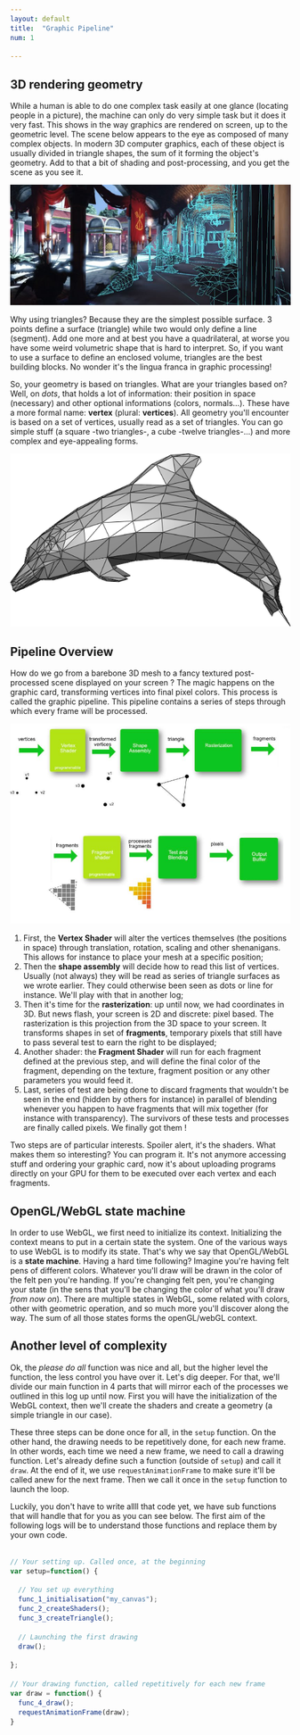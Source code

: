 ```yaml
---
layout: default
title:  "Graphic Pipeline"
num: 1

---
```


## 3D rendering geometry
While a human is able to do one complex task easily at one glance (locating people in a picture), the machine can only do very simple task but it does it very fast. This shows in the way graphics are rendered on screen, up to the geometric level. The scene below appears to the eye as composed of many complex objects. In modern 3D computer graphics, each of these object is usually divided in triangle shapes, the sum of it forming the object's geometry. Add to that a bit of shading and post-processing, and you get the scene as you see it.

<img class="ctr" src="./assets/log1_scene.jpg" alt="Full Rendering">

Why using triangles? Because they are the simplest possible surface. 3 points define a surface (triangle) while two would only define a line (segment). Add one more and at best you have a quadrilateral, at worse you have some weird volumetric shape that is hard to interpret. So, if you want to use a surface to define an enclosed volume, triangles are the best building blocks. No wonder it's the lingua franca in graphic processing!

So, your geometry is based on triangles. What are your triangles based on? Well, on *dots*, that holds a lot of information: their position in space (necessary) and other optional informations (colors, normals...). These have a more formal name: **vertex** (plural: **vertices**). All geometry you'll encounter is based on a set of vertices, usually read as a set of triangles. You can go simple stuff (a square -two triangles-, a cube -twelve triangles-...) and more complex and eye-appealing forms. 

<img class="ctr" src="./assets/Dolphin_triangle_mesh.png" alt="A 3D mesh">


## Pipeline Overview

How do we go from a barebone 3D mesh to a fancy textured post-processed scene displayed on your screen ? The magic happens on the graphic card, transforming vertices into final pixel colors. This process is called the graphic pipeline. This pipeline contains a series of steps through which every frame will be processed. 

<img class="ctr" src="./assets/log1_graphicPipeline.jpg" alt="Rendering Pipeline">

1. First, the **Vertex Shader** will alter the vertices themselves (the positions in space) through translation, rotation, scaling and other shenanigans. This allows for instance to place your mesh at a specific position;
2. Then the **shape assembly** will decide how to read this list of vertices. Usually (not always) they will be read as series of triangle surfaces as we wrote earlier. They could otherwise been seen as dots or line for instance. We'll play with that in another log;
3. Then it's time for the **rasterization**: up until now, we had coordinates in 3D. But news flash, your screen is 2D and discrete: pixel based. The rasterization is this projection from the 3D space to your screen. It transforms shapes in set of **fragments**, temporary pixels that still have to pass several test to earn the right to be displayed;
4. Another shader: the **Fragment Shader** will run for each fragment defined at the previous step, and will define the final color of the fragment, depending on the texture, fragment position or any other parameters you would feed it.
5. Last, series of test are being done to discard fragments that wouldn't be seen in the end (hidden by others for instance) in parallel of blending whenever you happen to have fragments that will mix together (for instance with transparency). The survivors of these tests and processes are finally called pixels. We finally got them !

Two steps are of particular interests. Spoiler alert, it's the shaders. What makes them so interesting? You can program it. It's not anymore accessing stuff and ordering your graphic card, now it's about uploading programs directly on your GPU for them to be executed over each vertex and each fragments. 


## OpenGL/WebGL state machine

In order to use WebGL, we first need to initialize its context. Initializing the context means to put in a certain state the system. One of the various ways to use WebGL is to modify its state. That's why we say that OpenGL/WebGL is a **state machine**. Having a hard time following? Imagine you're having felt pens of different colors. Whatever you'll draw will be drawn in the color of the felt pen you're handing. If you're changing felt pen, you're changing your state (in the sens that you'll be changing the color of what you'll draw *from now on*). There are multiple states in WebGL, some related with colors, other with geometric operation, and so much more you'll discover along the way. The sum of all those states forms the openGL/webGL context.


## Another level of complexity
Ok, the *please do all* function was nice and all, but the higher level the function, the less control you have over it. Let's dig deeper. For that, we'll divide our main function in 4 parts that will mirror each of the processes we outlined in this log up until now. First you will have the initialization of the WebGL context, then we'll create the shaders and create a geometry (a simple triangle in our case).

These three steps can be done once for all, in the `setup` function. On the other hand, the drawing needs to be repetitively done, for each new frame. In other words, each time we need a new frame, we need to call a drawing function. Let's already define such a function (outside of `setup`) and call it `draw`. At the end of it, we use `requestAnimationFrame` to make sure it'll be called anew for the next frame. Then we call it once in the `setup` function to launch the loop.

Luckily, you don't have to write allll that code yet, we have sub functions that will handle that for you as you can see below. The first aim of the following logs will be to understand those functions and replace them by your own code.


~~~ JavaScript

// Your setting up. Called once, at the beginning
var setup=function() {

  // You set up everything
  func_1_initialisation("my_canvas");
  func_2_createShaders();    
  func_3_createTriangle();
  
  // Launching the first drawing
  draw();
  
};

// Your drawing function, called repetitively for each new frame
var draw = function() { 
  func_4_draw();
  requestAnimationFrame(draw);
}

~~~

